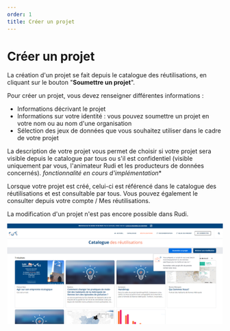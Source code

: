 ```yaml
---
order: 1
title: Créer un projet
---
```


# Créer un projet

La création d'un projet se fait depuis le catalogue des réutilisations, en cliquant sur le bouton "**Soumettre un projet**". 

Pour créer un projet, vous devez renseigner différentes informations :
- Informations décrivant le projet 
- Informations sur votre identité : vous pouvez soumettre un projet en votre nom ou au nom d'une organisation
- Sélection des jeux de données que vous souhaitez utiliser dans le cadre de votre projet

La description de votre projet vous permet de choisir si votre projet sera visible depuis le catalogue par tous ou s'il est confidentiel (visible uniquement par vous, l'animateur Rudi et les producteurs de données concernés). *fonctionnalité en cours d'implémentation**

Lorsque votre projet est créé, celui-ci est référencé dans le catalogue des réutilisations et est consultable par tous. Vous pouvez également le consulter depuis votre compte / Mes réutilisations.

La modification d'un projet n'est pas encore possible dans Rudi.

![Créer un projet](/assets/images/restricted-data/create-project.png)

